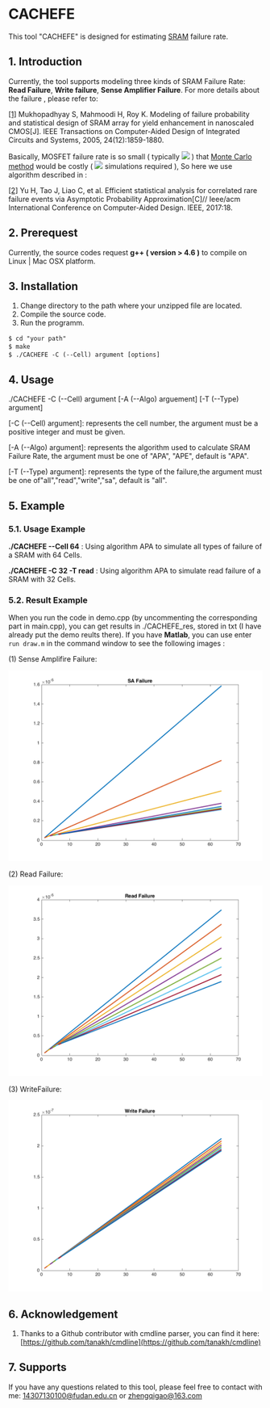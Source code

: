 
# CACHEFE

This tool "CACHEFE" is designed for estimating [SRAM](https://en.wikipedia.org/wiki/Static_random-access_memory) failure rate.

## 1. Introduction 

Currently, the tool supports modeling three kinds of SRAM Failure Rate: **Read Failure**, **Write failure**, **Sense Amplifier Failure**. For more details about the failure , please refer to:

[[1]](http://ieeexplore.ieee.org/document/1542241) Mukhopadhyay S, Mahmoodi H, Roy K. Modeling of failure probability and statistical design of SRAM array for yield enhancement in nanoscaled CMOS[J]. IEEE Transactions on Computer-Aided Design of Integrated Circuits and Systems, 2005, 24(12):1859-1880.

Basically, MOSFET failure rate is so small ( typically ![](http://latex.codecogs.com/gif.latex?\\10^{-6}})
) that [Monte Carlo method](https://en.wikipedia.org/wiki/Monte_Carlo_method) would be costly ( ![](http://latex.codecogs.com/gif.latex?\\10^8-10^9})
 simulations required ), So here we use algorithm described in :

[[2]](http://ieeexplore.ieee.org/document/7827595/) Yu H, Tao J, Liao C, et al. Efficient statistical analysis for correlated rare failure events via Asymptotic Probability Approximation[C]// Ieee/acm International Conference on Computer-Aided Design. IEEE, 2017:18.

## 2. Prerequest

Currently, the source codes request **g++ ( version > 4.6 )** to compile on Linux | Mac OSX platform.

## 3. Installation

1. Change directory to the path where your unzipped file are located. 
2. Compile the source code. 
3. Run the programm.

```
$ cd "your path"
$ make
$ ./CACHEFE -C (--Cell) argument [options]
```

## 4. Usage

 ./CACHEFE -C (--Cell) argument [-A (--Algo) arguement]  [-T (--Type) argument]


[-C (--Cell) argument]: represents the cell number, the argument must be a positive integer and must be given.

[-A (--Algo) argument]: represents the algorithm used to calculate SRAM Failure Rate, the argument must be one of "APA", "APE", default is "APA".

[-T (--Type) argument]: represents the type of the failure,the argument must be one of"all","read","write","sa", default is "all".



## 5. Example

### 5.1. Usage Example  

**./CACHEFE --Cell 64**  : Using algorithm APA to simulate  all types of failure of a SRAM with 64 Cells.

**./CACHEFE -C 32 -T read** : Using algorithm APA to simulate  read failure of a SRAM with 32 Cells.

### 5.2. Result Example

When you run the code in demo.cpp (by uncommenting the corresponding part in main.cpp), you can get results in ./CACHEFE_res, stored in txt (I have already put the demo reults there). If you have **Matlab**, you can use enter ```run draw.m``` in the command window to see the following images : 

(1) Sense Amplifire Failure: 

![SAFail.png](https://github.com/GoldenCheese/CACHEFE/blob/master/CACHEFE_res/SAFailure.png)

(2) Read Failure:


![ReadFailure.png](https://github.com/GoldenCheese/CACHEFE/blob/master/CACHEFE_res/ReadFailure.png)

(3) WriteFailure: 

![WriteFailure.png](https://github.com/GoldenCheese/CACHEFE/blob/master/CACHEFE_res/WriteFailure.png)

## 6. Acknowledgement

1. Thanks to a Github contributor with cmdline parser, you can find it here:[https://github.com/tanakh/cmdline](https://github.com/tanakh/cmdline)


## 7. Supports

If you have any questions related to this tool, please feel free to contact with me: <14307130100@fudan.edu.cn> or <zhengqigao@163.com>